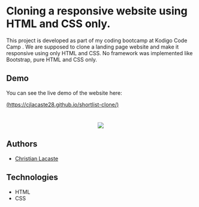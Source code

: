 # Cloning a responsive website using HTML and CSS only.

This project is developed as part of my coding bootcamp at Kodigo Code Camp . We are supposed to clone a landing page website and make it responsive using only HTML and CSS. No framework was implemented like Bootstrap, pure HTML and CSS only.

## Demo

You can see the live demo of the website here:

[(https://cjlacaste28.github.io/shortlist-clone/)](https://cjlacaste28.github.io/shortlist-clone/)

# <p align="center"><img src="assets/images/shortlist.png"></p>

## Authors

- [Christian Lacaste](https://christianlacaste.me/)


## Technologies

-   HTML
-   CSS

